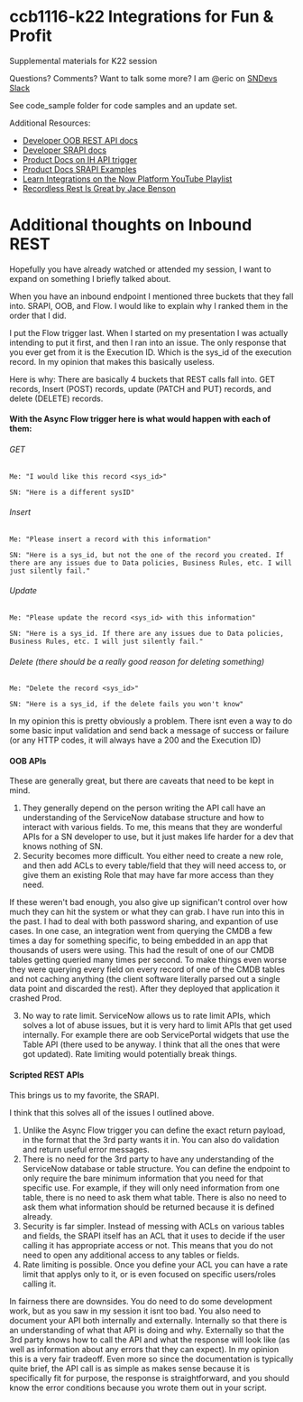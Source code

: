 # ccb1116-k22 Integrations for Fun & Profit
Supplemental materials for K22 session

Questions? Comments? Want to talk some more? I am @eric on [SNDevs Slack](http://sndevs.com)

See code_sample folder for code samples and an update set.

Additional Resources:

- [Developer OOB REST API docs](https://developer.servicenow.com/dev.do#!/reference/api/sandiego/rest)
- [Developer SRAPI docs](https://developer.servicenow.com/dev.do#!/reference/api/sandiego/server/sn_ws-namespace)
- [Product Docs on IH API trigger](https://docs.servicenow.com/bundle/sandiego-application-development/page/administer/integrationhub/concept/rest-trigger.html)
- [Product Docs SRAPI Examples](https://docs.servicenow.com/bundle/sandiego-application-development/page/integrate/custom-web-services/concept/c_ScriptedRESTAPIExamples.html)
- [Learn Integrations on the Now Platform YouTube Playlist](https://www.youtube.com/playlist?list=PL3rNcyAiDYK0at2ypM6uhp_Mg6-gZlIdP)
- [Recordless Rest Is Great by Jace Benson](https://jace.pro/post/2019-09-14-recordless-rest-is-great/)


# Additional thoughts on Inbound REST

Hopefully you have already watched or attended my session, I want to expand on something I briefly talked about.

When you have an inbound endpoint I mentioned three buckets that they fall into. SRAPI, OOB, and Flow. I would like to explain why I ranked them in the order that I did.

I put the Flow trigger last. When I started on my presentation I was actually intending to put it first, and then I ran into an issue. The only response that you ever get from it is the Execution ID. Which is the sys_id of the execution record. In my opinion that makes this basically useless.

Here is why: There are basically 4 buckets that REST calls fall into. GET records, Insert (POST) records, update (PATCH and PUT) records, and delete (DELETE) records. 

#### With the Async Flow trigger here is what would happen with each of them:

######  GET

    Me: "I would like this record <sys_id>"

    SN: "Here is a different sysID"
  
######  Insert
    
    Me: "Please insert a record with this information"
    
    SN: "Here is a sys_id, but not the one of the record you created. If there are any issues due to Data policies, Business Rules, etc. I will just silently fail."
  
######  Update
    
    Me: "Please update the record <sys_id> with this information"
    
    SN: "Here is a sys_id. If there are any issues due to Data policies, Business Rules, etc. I will just silently fail."
  
######  Delete (there should be a really good reason for deleting something)
    
    Me: "Delete the record <sys_id>"
    
    SN: "Here is a sys_id, if the delete fails you won't know"
    
    
In my opinion this is pretty obviously a problem. There isnt even a way to do some basic input validation and send back a message of success or failure (or any HTTP codes, it will always have a 200 and the Execution ID)

#### OOB APIs

These are generally great, but there are caveats that need to be kept in mind.

1. They generally depend on the person writing the API call have an understanding of the ServiceNow database structure and how to interact with various fields. To me, this means that they are wonderful APIs for a SN developer to use, but it just makes life harder for a dev that knows nothing of SN. 
2. Security becomes more difficult. You either need to create a new role, and then add ACLs to every table/field that they will need access to, or give them an existing Role that may have far more access than they need.
  
  If these weren't bad enough, you also give up significan't control over how much they can hit the system or what they can grab. I have run into this in the past. I had to deal with both password sharing, and expantion of use cases. In one case, an integration went from querying the CMDB a few times a day for something specific, to being embedded in an app that thousands of users were using. This had the result of one of our CMDB tables getting queried many times per second. To make things even worse they were querying every field on every record of one of the CMDB tables and not caching anything (the client software literally parsed out a single data point and discarded the rest). After they deployed that application it crashed Prod.

3. No way to rate limit. ServiceNow allows us to rate limit APIs, which solves a lot of abuse issues, but it is very hard to limit APIs that get used internally. For example there are oob ServicePortal widgets that use the Table API (there used to be anyway. I think that all the ones that were got updated). Rate limiting would potentially break things.

#### Scripted REST APIs

This brings us to my favorite, the SRAPI.

I think that this solves all of the issues I outlined above.

1. Unlike the Async Flow trigger you can define the exact return payload, in the format that the 3rd party wants it in. You can also do validation and return useful error messages.
2. There is no need for the 3rd party to have any understanding of the ServiceNow database or table structure. You can define the endpoint to only require the bare minimum information that you need for that specific use. For example, if they will only need information from one table, there is no need to ask them what table. There is also no need to ask them what information should be returned because it is defined already.
3. Security is far simpler. Instead of messing with ACLs on various tables and fields, the SRAPI itself has an ACL that it uses to decide if the user calling it has appropriate access or not. This means that you do not need to open any additional access to any tables or fields.
4. Rate limiting is possible. Once you define your ACL you can have a rate limit that applys only to it, or is even focused on specific users/roles calling it.

In fairness there are downsides. You do need to do some development work, but as you saw in my session it isnt too bad. You also need to document your API both internally and externally. Internally so that there is an understanding of what that API is doing and why. Externally so that the 3rd party knows how to call the API and what the response will look like (as well as information about any errors that they can expect). In my opinion this is a very fair tradeoff. Even more so since the documentation is typically quite brief, the API call is as simple as makes sense because it is specifically fit for purpose, the response is straightforward, and you should know the error conditions because you wrote them out in your script.
